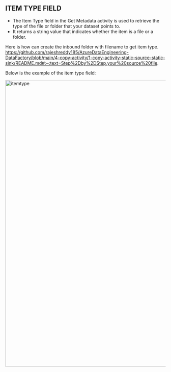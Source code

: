 ## **ITEM TYPE FIELD**

- The Item Type field in the Get Metadata activity is used to retrieve the type of the file or folder that your dataset points to.
- It returns a string value that indicates whether the item is a file or a folder.

Here is how can create the inbound folder with filename to get item type.
https://github.com/rajeshreddy185/AzureDataEngineering-DataFactory/blob/main/4-copy-activity/1-copy-activity-static-source-static-sink/README.md#:~:text=Step%2Dby%2DStep,your%20source%20file.


Below is the example of the item type field:

<img width="900" alt="itemtype" src="" />
